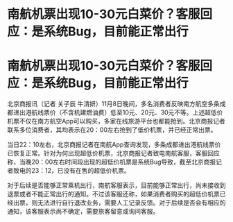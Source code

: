 # 南航机票出现10-30元白菜价？客服回应：是系统Bug，目前能正常出行

# 南航机票出现10-30元白菜价？客服回应：是系统Bug，目前能正常出行

北京商报讯（记者 关子辰
牛清妍）11月8日晚间，多名消费者反映南方航空多条成都进出港航线票价（不含机建燃油费）低至10元、20元、30元不等。上述超低价机票不仅在南方航空App可以购买，多家在线旅游平台也都能抢到。北京商报记者联系多位消费者，其均表示在20：00左右抢到了低价机票，并已经正常出票。

当日22：10左右，北京商报记者在南航App查询发现，多条成都进出港航线票价已恢复正常。针对为何出现超低价机票，北京商报记者致电南航客服，客服回应称，当晚20：00左右时间段出现的超低价机票是系统Bug导致，截至北京商报记者致电的23：12，已没有在售的超低价机票。

对于后续是否能够正常乘机出行，南航客服表示，目前能够正常出行，尚未接收到退票或者不能正常出行的通知。不过该客服还称，如果消费者购买的超低价机票已经出票，则无法进行自行退改业务，需要人工记录反馈。对于后续是否会有相应的通知，该客服表示尚不确定，需要旅客留意或询问客服。

